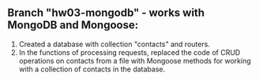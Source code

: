 ## Branch "hw03-mongodb" - works with MongoDB and Mongoose:
1. Created a database with collection "contacts" and routers.
2. In the functions of processing requests, replaced the code of CRUD operations on contacts from a file with Mongoose methods for working with a collection of contacts in the database.
